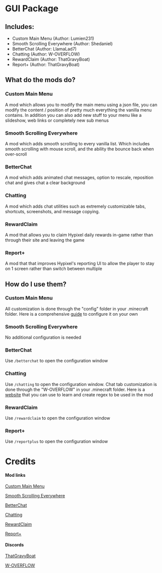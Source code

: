 # GUI Package

## Includes:

- Custom Main Menu (Author: Lumien231)
- Smooth Scrolling Everywhere (Author: Shedaniel)
- BetterChat (Author: LlamaLad7)
- Chatting (Author: W-OVERFLOW)
- RewardClaim (Author: ThatGravyBoat)
- Report+ (Author: ThatGravyBoat)


## What do the mods do?

### Custom Main Menu

A mod which allows you to modify the main menu using a json file, you can modify the content / position of pretty much everything the vanilla menu contains. In addition you can also add new stuff to your menu like a slideshow, web links or completely new sub menus

### Smooth Scrolling Everywhere

A mod which adds smooth scrolling to every vanilla list. Which includes smooth scrolling with mouse scroll, and the ability the bounce back when over-scroll

### BetterChat

A mod which adds animated chat messages, option to rescale, reposition chat and gives chat a clear background

### Chatting

A mod which adds chat utilities such as extremely customizable tabs, shortcuts, screenshots, and message copying.

### RewardClaim

A mod that allows you to claim Hypixel daily rewards in-game rather than through their site and leaving the game

### Report+

A mod that that improves Hypixel's reporting UI to allow the player to stay on 1 screen rather than switch between multiple


## How do I use them?

### Custom Main Menu

All customization is done through the "config" folder in your .minecraft folder. Here is a comprehensive [guide](https://www.curseforge.com/minecraft/mc-mods/custom-main-menu/pages/custom-main-menu) to configure it on your own

### Smooth Scrolling Everywhere

No additional configuration is needed

### BetterChat

Use `/betterchat` to open the configuration window

### Chatting

Use `/chatting` to open the configuration window. Chat tab customization is done through the "W-OVERFLOW" in your .minecraft folder. Here is a [website](https://regexr.com) that you can use to learn and create regex to be used in the mod

### RewardClaim

Use `/rewardclaim` to open the configuration window

### Report+

Use `/reportplus` to open the configuration window


# Credits

#### Mod links

[Custom Main Menu](https://www.curseforge.com/minecraft/mc-mods/custom-main-menu)

[Smooth Scrolling Everywhere](https://www.curseforge.com/minecraft/mc-mods/smooth-scrolling-everywhere)

[BetterChat](https://www.curseforge.com/minecraft/mc-mods/better-chat)

[Chatting](https://github.com/W-OVERFLOW/Chatting)

[RewardClaim](https://github.com/ThatGravyBoat/RewardClaim)

[Report+](https://github.com/ThatGravyBoat/ReportPlus)

#### Discords

[ThatGravyBoat](https:/discord.gg/jRhkYFmpCa)

[W-OVERFLOW](https://discord.gg/woverflow)
